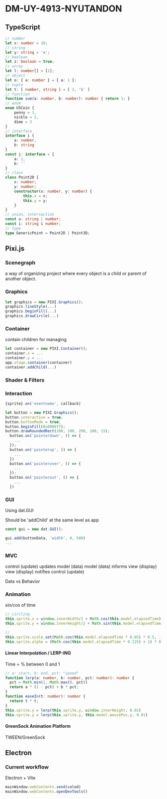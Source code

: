 # DM-UY-4913-NYUTANDON

## TypeScript

```ts
// number
let x: number = 10;
// string
let y: string = 'a';
// boolean
let z: boolean = true;
// array
let l: number[] = [1];
// object
let o: { a: number } = { a: 1 };
// tuple
let t: [ number, string ] = [ 2, 'b' ]
// function
function sum(a: number, b: number): number { return 1; }
// enum
enum USCoin {
    penny = 1,
    nickle = 2,
    dime = 3
}
// interface
interface i {
    a: number,
    b: string
}
const j: interface = {
    a: 1,
    b: ''
}
// class
class Point2D {
    x: number;
    y: number;
    constructor(x: number, y: number) {
        this.x = x;
        this.y = y;
    }
}
// union, intersaction
const u: string | number;
const i: string & number;
// type
type GenericPoint = Point2D | Point3D;
```

## Pixi.js

### Scenegraph

a way of organizing project where every object is a child or parent of another object.

### Graphics

```js
let graphics = new PIXI.Graphics();
graphics.lineStyle(...)
graphics.beginFill(...)
graphics.drawCircle(...)
```

### Container

contain children for managing

```js
let container = new PIXI.Container();
container.x = ...
container.y = ...
app.stage.container(container)
container.addChild(...)
```

### Shader & Filters

### Interaction

```js
{sprite}.on('eventname', callback)

let button = new PIXI.Graphics();
button.interactive = true;
button.buttonMode = true;
button.beginFill(0x0000ff);
button.drawRoundedRect(100, 100, 200, 100, 15);
  button.on('pointerdown', () => {
    ...
  });
  button.on('pointerup', () => {
    ...
  })
  button.on('pointerover', () => {
    ...
  });
  button.on('pointerout', () => {
    ...
  })
```

### GUI

Using dat.GUI

Should be 'addChild' at the same level as app

```js
const gui = new dat.GUI();

gui.add(buttonData, 'width', 0, 500)
...
```

### MVC

control (update) updates model (data)
model (data) informs view (display)
view (display) notifies control (update)

Data vs Behavior

### Animation

sin/cos of time

```js
// circling
this.sprite.x = window.innerWidth/2 + Math.cos(this.model.elapsedTime)
this.sprite.y = window.innerHeight/2 + Math.sin(this.model.elapsedTime)

//
this.sprite.scale.set(Math.cos(this.model.elapsedTime * 0.05) * 0.5, ...)
this.sprite.alpha = (Math.cos(this.model.elapsedTime * 0.125) + 1) * 0.5
```

#### Linear Interpolation / LERP-ING

Time = % between 0 and 1

```ts
// a: start, b: end, pct: "speed"
function lerp(a: number, b: number, pct: number): number {
  pct = Math.min(1, Math.max(0, pct))
  return a * (1 - pct) + b * pct;
}
function easeIn(t: number): number {
  return t * t;
}
this.sprite.y = lerp(this.sprite.y, window.innerHeight, 0.01)
this.sprite.y = lerp(this.sprite.y, this.model.mousePos.y, 0.01)
```

#### GreenSock Animation Platform

TWEEN/GreenSock

## Electron

### Current workflow

Electron + Vite

```js
mainWindow.webContents.send(colod)
mainWindow.webContents.openDevTools()
```
